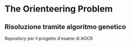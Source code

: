 # The Orienteering Problem
## Risoluzione tramite algoritmo genetico
Repository per il progetto d'esame di AOCR
